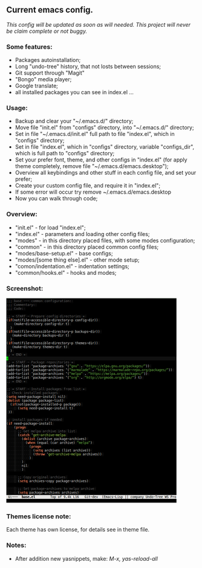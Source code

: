 ## Current emacs config.

*This config will be updated as soon as will needed.*
*This project will never be claim complete or not buggy.*

### Some features:
* Packages autoinstallation;
* Long "undo-tree" history, that not losts between sessions;
* Git support through "Magit"
* "Bongo" media player;
* Google translate;
* all installed packages you can see in index.el ...

### Usage:
* Backup and clear your "~/.emacs.d/" directory;
* Move file "init.el" from "configs" directory, into "~/.emacs.d/" directory;
* Set in file "~/.emacs.d/init.el" full path to file "index.el", which in "configs" directory;
* Set in file "index.el", which in "configs" directory, variable "configs_dir", which is full path to "configs" directory;
* Set your prefer font, theme, and other configs in "index.el" (for apply theme completely, remove file "~/.emacs.d/emacs.desktop");
* Overview all keybindings and other stuff in each config file, and set your prefer;
* Create your custom config file, and require it in "index.el";
* If some error will occur try remove ~/.emacs.d/emacs.desktop
* Now you can walk through code;

### Overview:

* "init.el" - for load "index.el";
* "index.el" - parameters and loading other config files;
* "modes" - in this directory placed files, with some modes configuration;
* "common" - in this directory placed common config files;
* "modes/base-setup.el" - base configs;
* "modes/[some thing else].el" - other mode setup;
* "comon/indentation.el" - indentation settings;
* "common/hooks.el" - hooks and modes;

### Screenshot:
![Image of editor](https://raw.githubusercontent.com/sashlex/emacs-config/master/img/screenshot.png)

### Themes license note:
Each theme has own license, for details see in theme file.

### Notes:

* After addition new yasnippets, make: *M-x, yas-reload-all*